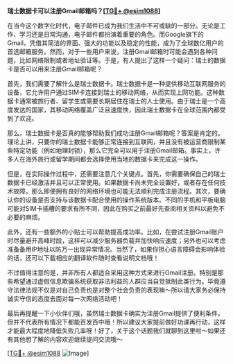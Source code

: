 **瑞士数据卡可以注册Gmail邮箱吗？[[TG💪+ @esim1088](https://t.me/s/esim1088)]**

在当今这个数字化时代，电子邮件已成为我们生活中不可或缺的一部分。无论是工作、学习还是日常沟通，电子邮件都扮演着重要的角色。而Google旗下的Gmail，凭借其简洁的界面、强大的功能以及稳定的性能，成为了全球数亿用户的首选邮箱服务。然而，对于一些用户来说，注册Gmail邮箱时可能会遇到各种问题，比如网络限制或者地址验证等。于是，有人提出了这样一个疑问：瑞士的数据卡是否可以用来注册Gmail邮箱呢？

首先，我们需要了解什么是瑞士数据卡。瑞士数据卡是一种提供移动互联网服务的设备，它允许用户通过SIM卡连接到瑞士的移动网络，从而实现上网功能。这种数据卡通常被旅行者、留学生或需要长期居住在瑞士的人士使用。由于瑞士是一个高度发达的国家，其移动网络覆盖广泛且速度快，因此瑞士数据卡在全球范围内都受到了欢迎。

那么，瑞士数据卡是否真的能够帮助我们成功注册Gmail邮箱呢？答案是肯定的。理论上讲，只要你的瑞士数据卡能够正常连接到互联网，并且没有被运营商限制某些特定功能（例如地理封锁），那么它完全可以用于注册Gmail邮箱。事实上，许多人在海外旅行或留学期间都会选择使用当地的数据卡来完成这一操作。

但是，在实际操作过程中，还需要注意几个关键点。首先，你需要确保自己的瑞士数据卡已经激活并且可以正常使用。如果数据卡尚未完全设置好，或者存在任何技术故障，那么即便拥有良好的网络环境也可能无法顺利完成注册流程。其次，要确认你的设备是否支持与该数据卡配合使用的操作系统版本。不同的手机和平板电脑可能对SIM卡插槽的要求有所不同，因此在购买之前最好先查阅相关资料以避免不必要的麻烦。

此外，还有一些额外的小贴士可以帮助提高成功率。比如，在尝试注册Gmail账户时尽量避开高峰时段，这样可以减少服务器负载并加快响应速度；另外也可以考虑准备备用IP地址以防万一出现异常情况。当然了，如果你担心语言障碍会影响体验的话，还可以下载相应的翻译软件随时查看说明文档哦！

不过值得注意的是，并非所有人都适合采用这种方式来进行Gmail注册。特别是那些希望通过虚假信息欺骗系统获取非法利益的人群应当自觉抵制此类行为。毕竟遵守法律法规不仅是对自己负责也是对整个社会负责的表现嘛～所以请大家务必保持诚实守信的态度去面对每一次网络活动吧！

最后再提醒一下小伙伴们哦，虽然瑞士数据卡确实为注册Gmail提供了便利条件，但并不代表所有情况下都能百发百中哦！所以建议大家提前做好功课再行动，这样才能最大程度地降低失败几率呀！好了，关于这个话题我们就聊到这里啦～如果还有其他想了解的内容欢迎继续提问交流哦～

[[TG💪+ @esim1088](https://t.me/s/esim1088) ![Image](https://i.postimg.cc/4NQfJmqS/Snipaste-2025-05-13-00-14-12.png)]